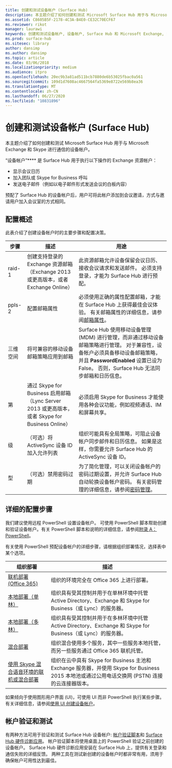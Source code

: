 ```yaml
---
title: 创建和测试设备帐户 (Surface Hub)
description: 本主题介绍了如何创建和测试 Microsoft Surface Hub 用于与 Microsoft Exchange 和 Skype 进行通信的设备帐户。
ms.assetid: C8605B5F-2178-4C3A-B4E0-CE32C70ECF67
ms.reviewer: rikot
manager: laurawi
keywords: 创建和测试设备帐户, 设备帐户, Surface Hub 和 Microsoft Exchange, Surface Hub 和 Skype
ms.prod: surface-hub
ms.sitesec: library
author: dansimp
ms.author: dansimp
ms.topic: article
ms.date: 03/06/2018
ms.localizationpriority: medium
ms.audience: itpro
ms.openlocfilehash: 20ec9b3a81ad511bcb7880de6b53025fbac0a561
ms.sourcegitcommit: 109d1d7608ac4667564fa5369e8722e569b8ea36
ms.translationtype: MT
ms.contentlocale: zh-CN
ms.lasthandoff: 06/27/2020
ms.locfileid: "10831896"
---
```

# 创建和测试设备帐户 (Surface Hub)


本主题介绍了如何创建和测试 Microsoft Surface Hub 用于与 Microsoft Exchange 和 Skype 进行通信的设备帐户。

“设备帐户”**** 是 Surface Hub 用于执行以下操作的 Exchange 资源帐户：

-   显示会议日历
-   加入团队或 Skype for Business 呼叫
-   发送电子邮件（例如以电子邮件形式发送会议的白板内容）

预配了 Surface Hub 的设备帐户后，用户可将此帐户添加到会议邀请，方式与邀请用户加入会议室的方式相同。 

## 配置概述

此表介绍了创建设备帐户时的主要步骤和配置决策。 
 
| 步骤 | 描述                     |  用途                             |
|------|---------------------------------|--------------------------------------|
| raid-1    | 创建支持登录的 Exchange 资源邮箱（Exchange 2013 或更高版本，或者 Exchange Online） | 此资源邮箱允许设备保留会议日历、接收会议请求和发送邮件。 必须支持登录，才能为 Surface Hub 进行预配。 |
| ppls-2    | 配置邮箱属性 | 必须使用正确的属性配置邮箱，才能在 Surface Hub 上获得最佳会议体验。 有关邮箱属性的详细信息，请参阅[邮箱属性](exchange-properties-for-surface-hub-device-accounts.md)。 |
| 三维空间    | 将可兼容的移动设备邮箱策略应用到邮箱 | Surface Hub 使用移动设备管理 (MDM) 进行管理，而非通过移动设备邮箱策略进行管理。 对于兼容性，设备帐户必须具备移动设备邮箱策略，并且 **PasswordEnabled** 设置已设为 False。 否则，Surface Hub 无法同步邮箱和日历信息。 |
| 第    | 通过 Skype for Business 启用邮箱（Lync Server 2013 或更高版本，或者 Skype for Business Online） | 必须启用 Skype for Business 才能使用各种会议功能，例如视频通话、IM 和屏幕共享。  |
| 级    | （可选）将 ActiveSync 设备 ID 加入允许列表 | 组织可能具有全局策略，可阻止设备帐户同步邮件和日历信息。 如果是这样，你需要允许 Surface Hub 的 ActiveSync 设备 ID。 |
| 型    | （可选）禁用密码过期 | 为了简化管理，可以关闭设备帐户的密码过期设置，并允许 Surface Hub 自动轮换设备帐户密码。 有关密码管理的详细信息，请参阅[密码管理](password-management-for-surface-hub-device-accounts.md)。  |

## 详细的配置步骤 

我们建议使用远程 PowerShell 设置设备帐户。 可使用 PowerShell 脚本帮助创建和验证设备帐户。有关 PowerShell 脚本和说明的详细信息，请参阅[附录 A：PowerShell](appendix-a-powershell-scripts-for-surface-hub.md)。 

有关使用 PowerShell 预配设备帐户的详细步骤，请根据组织部署情况，选择表中某个选项。 

| 组织部署             |  描述                  |
|---------------------------------|--------------------------------------|
| [联机部署 (Office 365)](online-deployment-surface-hub-device-accounts.md) | 组织的环境完全在 Office 365 上进行部署。 |
| [本地部署（单林）](on-premises-deployment-surface-hub-device-accounts.md) | 组织具有受其控制并用于在单林环境中托管 Active Directory、Exchange 和 Skype for Business（或 Lync）的服务器。 |
| [本地部署（多林）](on-premises-deployment-surface-hub-multi-forest.md) | 组织具有受其控制并用于在多林环境中托管 Active Directory、Exchange 和 Skype for Business（或 Lync）的服务器。 |
| [混合部署](hybrid-deployment-surface-hub-device-accounts.md) | 组织混合使用多个服务，其中一些服务本地托管，而另一些服务通过 Office 365 联机托管。 |
| [使用 Skype 混合语音环境的联机或混合部署](skype-hybrid-voice.md) | 组织在云中具有 Skype for Business 主池和 Exchange 服务器，并使用 Skype for Business 2015 本地池或通过公用电话交换网 (PSTN) 连接的云连接器版本。 |


如果倾向于使用图形用户界面 (UI)，可使用 UI 而非 PowerShell 执行某些步骤。 有关详细信息，请参阅[使用 UI 创建设备帐户](create-a-device-account-using-office-365.md)。

## 帐户验证和测试

有两种方法可用于验证和测试 Surface Hub 设备帐户: [帐户验证脚本](appendix-a-powershell-scripts-for-surface-hub.md#acct-verification-ps-scripts)和 [Surface Hub 硬件诊断应用](https://www.microsoft.com/store/apps/9nblggh51f2g)。 帐户验证脚本将使用桌面上的 PowerShell 验证之前创建的设备帐户。 Surface Hub 硬件诊断应用安装在 Surface Hub 上，提供有关登录和通信失败的详细反馈。 两种工具在测试新创建的设备帐户时都非常有用，须用于确保帐户可用性达到最佳。

 

 

 





